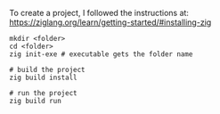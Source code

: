 To create a project, I followed the instructions at:
https://ziglang.org/learn/getting-started/#installing-zig

```
mkdir <folder>
cd <folder>
zig init-exe # executable gets the folder name

# build the project
zig build install

# run the project
zig build run
```
